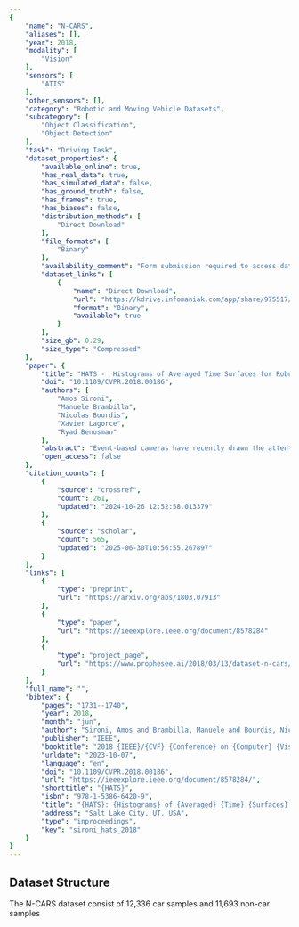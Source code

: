 ```yaml
---
{
    "name": "N-CARS",
    "aliases": [],
    "year": 2018,
    "modality": [
        "Vision"
    ],
    "sensors": [
        "ATIS"
    ],
    "other_sensors": [],
    "category": "Robotic and Moving Vehicle Datasets",
    "subcategory": [
        "Object Classification",
        "Object Detection"
    ],
    "task": "Driving Task",
    "dataset_properties": {
        "available_online": true,
        "has_real_data": true,
        "has_simulated_data": false,
        "has_ground_truth": false,
        "has_frames": true,
        "has_biases": false,
        "distribution_methods": [
            "Direct Download"
        ],
        "file_formats": [
            "Binary"
        ],
        "availability_comment": "Form submission required to access dataset",
        "dataset_links": [
            {
                "name": "Direct Download",
                "url": "https://kdrive.infomaniak.com/app/share/975517/eb418265-0d5a-43a7-b87e-b3d785f17292/files/147",
                "format": "Binary",
                "available": true
            }
        ],
        "size_gb": 0.29,
        "size_type": "Compressed"
    },
    "paper": {
        "title": "HATS -  Histograms of Averaged Time Surfaces for Robust Event-Based Object Classification",
        "doi": "10.1109/CVPR.2018.00186",
        "authors": [
            "Amos Sironi",
            "Manuele Brambilla",
            "Nicolas Bourdis",
            "Xavier Lagorce",
            "Ryad Benosman"
        ],
        "abstract": "Event-based cameras have recently drawn the attention of the Computer Vision community thanks to their advantages in terms of high temporal resolution, low power consumption and high dynamic range, compared to traditional frame-based cameras. These properties make event-based cameras an ideal choice for autonomous vehicles, robot navigation or UAV vision, among others. However, the accuracy of event-based object classi\ufb01cation algorithms, which is of crucial importance for any reliable system working in real-world conditions, is still far behind their framebased counterparts. Two main reasons for this performance gap are: 1. The lack of effective low-level representations and architectures for event-based object classi\ufb01cation and 2. The absence of large real-world event-based datasets. In this paper we address both problems. First, we introduce a novel event-based feature representation together with a new machine learning architecture. Compared to previous approaches, we use local memory units to ef\ufb01ciently leverage past temporal information and build a robust eventbased representation. Second, we release the \ufb01rst large real-world event-based dataset for object classi\ufb01cation. We compare our method to the state-of-the-art with extensive experiments, showing better classi\ufb01cation performance and real-time computation.",
        "open_access": false
    },
    "citation_counts": [
        {
            "source": "crossref",
            "count": 261,
            "updated": "2024-10-26 12:52:58.013379"
        },
        {
            "source": "scholar",
            "count": 565,
            "updated": "2025-06-30T10:56:55.267897"
        }
    ],
    "links": [
        {
            "type": "preprint",
            "url": "https://arxiv.org/abs/1803.07913"
        },
        {
            "type": "paper",
            "url": "https://ieeexplore.ieee.org/document/8578284"
        },
        {
            "type": "project_page",
            "url": "https://www.prophesee.ai/2018/03/13/dataset-n-cars/"
        }
    ],
    "full_name": "",
    "bibtex": {
        "pages": "1731--1740",
        "year": 2018,
        "month": "jun",
        "author": "Sironi, Amos and Brambilla, Manuele and Bourdis, Nicolas and Lagorce, Xavier and Benosman, Ryad",
        "publisher": "IEEE",
        "booktitle": "2018 {IEEE}/{CVF} {Conference} on {Computer} {Vision} and {Pattern} {Recognition}",
        "urldate": "2023-10-07",
        "language": "en",
        "doi": "10.1109/CVPR.2018.00186",
        "url": "https://ieeexplore.ieee.org/document/8578284/",
        "shorttitle": "{HATS}",
        "isbn": "978-1-5386-6420-9",
        "title": "{HATS}: {Histograms} of {Averaged} {Time} {Surfaces} for {Robust} {Event}-{Based} {Object} {Classification}",
        "address": "Salt Lake City, UT, USA",
        "type": "inproceedings",
        "key": "sironi_hats_2018"
    }
}
---
```



## Dataset Structure 

The N-CARS dataset consist of 12,336 car samples and 11,693 non-car samples